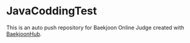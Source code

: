 # JavaCoddingTest
This is an auto push repository for Baekjoon Online Judge created with [BaekjoonHub](https://github.com/BaekjoonHub/BaekjoonHub).
